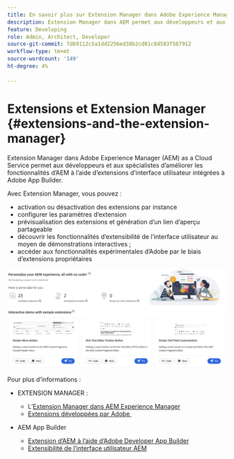 ```yaml
---
title: En savoir plus sur Extension Manager dans Adobe Experience Manager as a Cloud Service
description: Extension Manager dans AEM permet aux développeurs et aux spécialistes d’améliorer les fonctionnalités d’AEM à l’aide d’extensions créées avec App Builder.
feature: Developing
role: Admin, Architect, Developer
source-git-commit: 7d69112c5a1dd2256ed38b2cd01c84583f587912
workflow-type: tm+mt
source-wordcount: '149'
ht-degree: 4%

---
```



# Extensions et Extension Manager {#extensions-and-the-extension-manager}

Extension Manager dans Adobe Experience Manager (AEM) as a Cloud Service permet aux développeurs et aux spécialistes d’améliorer les fonctionnalités d’AEM à l’aide d’extensions d’interface utilisateur intégrées à Adobe App Builder.

Avec Extension Manager, vous pouvez :

* activation ou désactivation des extensions par instance
* configurer les paramètres d’extension
* prévisualisation des extensions et génération d’un lien d’aperçu partageable
* découvrir les fonctionnalités d’extensibilité de l’interface utilisateur au moyen de démonstrations interactives ;
* accéder aux fonctionnalités expérimentales d’Adobe par le biais d’extensions propriétaires

![Extension Manager dans AEM](/help/implementing/developing/extending/assets/homepage.png)

Pour plus d’informations :

* EXTENSION MANAGER :

   * L’[Extension Manager dans AEM Experience Manager](https://developer.adobe.com/uix/docs/extension-manager/)
   * [&#x200B; Extensions développées par Adobe &#x200B;](https://developer.adobe.com/uix/docs/extension-manager/extension-developed-by-adobe/)

* AEM App Builder

   * [Extension d’AEM à l’aide d’Adobe Developer App Builder](/help/implementing/developing/extending/app-builder/extending-aem-with-app-builder.md)
   * [Extensibilité de l’interface utilisateur AEM](https://experienceleague.adobe.com/fr/docs/experience-manager-learn/cloud-service/developing/extensibility/ui/overview)